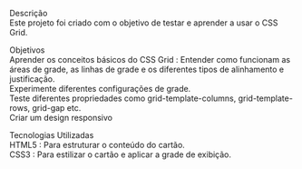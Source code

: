 Descrição <br>
Este projeto foi criado com o objetivo de testar e aprender a usar o CSS Grid. 

Objetivos <br>
Aprender os conceitos básicos do CSS Grid : Entender como funcionam as áreas de grade, as linhas de grade e os diferentes tipos de alinhamento e justificação. <br>
Experimente diferentes configurações de grade. <br> 
Teste diferentes propriedades como grid-template-columns, grid-template-rows, grid-gap etc. <br>
Criar um design responsivo

Tecnologias Utilizadas <br>
HTML5 : Para estruturar o conteúdo do cartão. <br>
CSS3 : Para estilizar o cartão e aplicar a grade de exibição.
